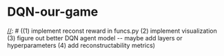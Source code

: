 # DQN-our-game
[//]: # (https://jonathan-hui.medium.com/rl-dqn-deep-q-network-e207751f7ae4)
[//]: # ((1) implement reconst reward in funcs.py (2) implement visualization (3) figure out better DQN agent model -- maybe add layers or hyperparameters (4) add reconstructability metrics)